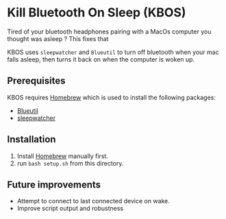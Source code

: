 # Kill Bluetooth On Sleep (KBOS)
Tired of your bluetooth headphones pairing with a MacOs computer you thought was asleep ? This fixes that

KBOS uses `sleepwatcher` and `Blueutil` to turn off bluetooth when your mac falls asleep, then turns it back on when the computer is woken up. 

## Prerequisites
KBOS requires [Homebrew](https://brew.sh/) which is used to install the following packages:
 * [Blueutil](https://formulae.brew.sh/formula/blueutil#default)
 * [sleepwatcher](https://formulae.brew.sh/formula/sleepwatcher#default)

## Installation
 1. Install [Homebrew](https://brew.sh/) manually first. 
 2. run `bash setup.sh` from this directory.


## Future improvements
- Attempt to connect to last connected device on wake. 
- Improve script output and robustness
